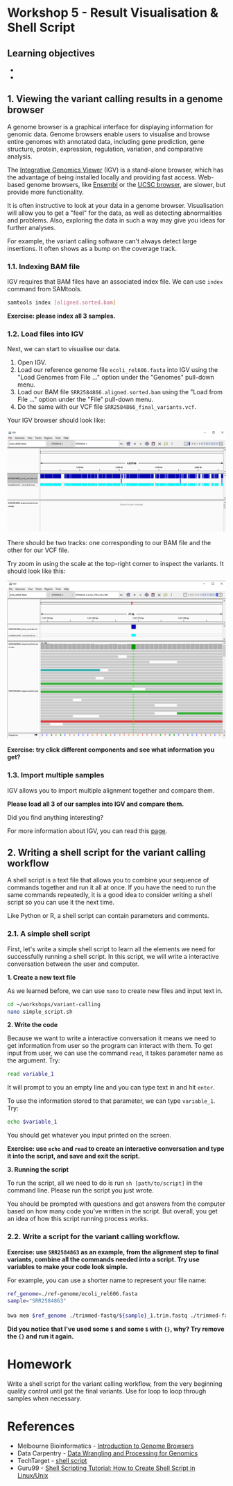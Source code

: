 # Workshop 5 - Result Visualisation & Shell Script 

## Learning objectives 

* 
* 

## 1. Viewing the variant calling results in a genome browser

A genome browser is a graphical interface for displaying information for genomic data. Genome browsers enable users to visualise and browse entire genomes with annotated data, including gene prediction, gene structure, protein, expression, regulation, variation, and comparative analysis.

The [Integrative Genomics Viewer](https://software.broadinstitute.org/software/igv/) (IGV) is a stand-alone browser, which has the advantage of being installed locally and providing fast access. Web-based genome browsers, like [Ensembl](https://www.ensembl.org/index.html) or the [UCSC browser](https://genome.ucsc.edu/), are slower, but provide more functionality.

It is often instructive to look at your data in a genome browser. Visualisation will allow you to get a "feel" for the data, as well as detecting abnormalities and problems. Also, exploring the data in such a way may give you ideas for further analyses.

For example, the variant calling software can't always detect large insertions. It often shows as a bump on the coverage track. 

### 1.1. Indexing BAM file

IGV requires that BAM files have an associated index file. We can use `index` command from SAMtools. 

```sh
samtools index [aligned.sorted.bam]
```

__Exercise: please index all 3 samples.__ 

### 1.2. Load files into IGV 

Next, we can start to visualise our data. 

1. Open IGV.
2. Load our reference genome file `ecoli_rel606.fasta` into IGV using the "Load Genomes from File ..." option under the "Genomes" pull-down menu.
3. Load our BAM file `SRR2584866.aligned.sorted.bam` using the "Load from File ..." option under the "File" pull-down menu.
4. Do the same with our VCF file `SRR2584866_final_variants.vcf`.

Your IGV browser should look like:

![igv-result](figures/igv-result.png)

There should be two tracks: one corresponding to our BAM file and the other for our VCF file.

Try zoom in using the scale at the top-right corner to inspect the variants. It should look like this:

![igv-result-zoom](figures/igv-result-zoom.png)

__Exercise: try click different components and see what information you get?__

### 1.3. Import multiple samples

IGV allows you to import multiple alignment together and compare them. 

__Please load all 3 of our samples into IGV and compare them.__

Did you find anything interesting? 

For more information about IGV, you can read this [page](https://software.broadinstitute.org/software/igv/AlignmentData). 

## 2. Writing a shell script for the variant calling workflow 

A shell script is a text file that allows you to combine your sequence of commands together and run it all at once. If you have the need to run the same commands repeatedly, it is a good idea to consider writing a shell script so you can use it the next time. 

Like Python or R, a shell script can contain parameters and comments. 

### 2.1. A simple shell script

First, let's write a simple shell script to learn all the elements we need for successfully running a shell script. In this script, we will write a interactive conversation between the user and computer. 

__1. Create a new text file__

As we learned before, we can use `nano` to create new files and input text in. 

```sh
cd ~/workshops/variant-calling
nano simple_script.sh
```

__2. Write the code__

Because we want to write a interactive conversation it means we need to get information from user so the program can interact with them. To get input from user, we can use the command `read`, it takes parameter name as the argument. Try:

```sh
read variable_1
```

It will prompt to you an empty line and you can type text in and hit `enter`.

To use the information stored to that parameter, we can type `variable_1`. Try:

```sh
echo $variable_1
```

You should get whatever you input printed on the screen. 

__Exercise: use `echo` and `read` to create an interactive conversation and type it into the script, and save and exit the script.__ 

__3. Running the script__

To run the script, all we need to do is run `sh [path/to/script]` in the command line. Please run the script you just wrote. 

You should be prompted with questions and got answers from the computer based on how many code you've written in the script. But overall, you get an idea of how this script running process works.

### 2.2. Write a script for the variant calling workflow. 

__Exercise: use `SRR2584863` as an example, from the alignment step to final variants, combine all the commands needed into a script. Try use variables to make your code look simple.__ 

For example, you can use a shorter name to represent your file name:

```sh
ref_genome=./ref-genome/ecoli_rel606.fasta
sample="SRR2584863"

bwa mem $ref_genome ./trimmed-fastq/${sample}_1.trim.fastq ./trimmed-fastq/${sample}_2.trim.fastq > results/sam/$sample.aligned.sam
```

__Did you notice that I've used some `$` and some `$` with `{}`, why? Try remove the `{}` and run it again.__  

# Homework

Write a shell script for the variant calling workflow, from the very beginning quality control until got the final variants. Use for loop to loop through samples when necessary. 

# References 

* Melbourne Bioinformatics - [Introduction to Genome Browsers](https://www.melbournebioinformatics.org.au/tutorials/tutorials/Genome_browsers/GenomeBrowsers_Intro/)
* Data Carpentry - [Data Wrangling and Processing for Genomics](https://datacarpentry.org/wrangling-genomics/index.html)
* TechTarget - [shell script](https://www.techtarget.com/searchdatacenter/definition/shell-script) 
* Guru99 - [Shell Scripting Tutorial: How to Create Shell Script in Linux/Unix](https://www.guru99.com/introduction-to-shell-scripting.html)
